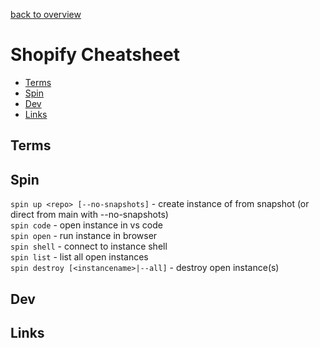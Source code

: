 [back to overview](/../..)

# Shopify Cheatsheet<!-- omit in toc -->

- [Terms](#terms)
- [Spin](#spin)
- [Dev](#dev)
- [Links](#links)

## Terms

## Spin

`spin up <repo> [--no-snapshots]` - create instance of <repo> from snapshot (or direct from main with --no-snapshots)  
`spin code` - open instance in vs code  
`spin open` - run instance in browser  
`spin shell` - connect to instance shell  
`spin list` - list all open instances  
`spin destroy [<instancename>|--all]` - destroy open instance(s)  

## Dev

## Links